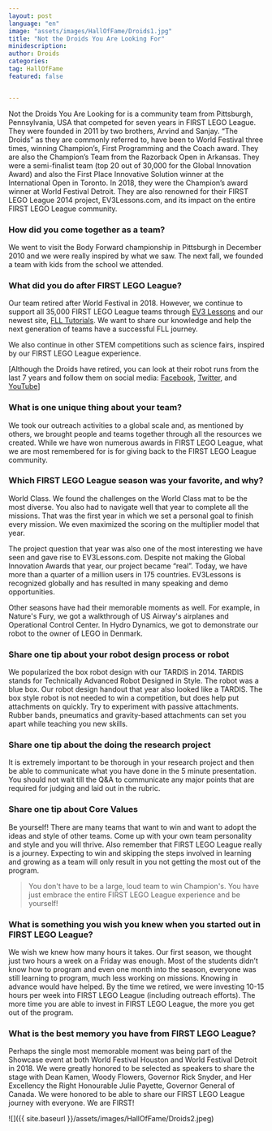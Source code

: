 ```yaml
---
layout: post
language: "en"
image: "assets/images/HallOfFame/Droids1.jpg"
title: "Not the Droids You Are Looking For"
minidescription:
author: Droids
categories:
tag: HallOfFame
featured: false


---
```


Not the Droids You Are Looking for is a community team from Pittsburgh, Pennsylvania, USA that competed for seven years in FIRST LEGO League. They were founded in 2011 by two brothers, Arvind and Sanjay. “The Droids” as they are commonly referred to, have been to World Festival three times, winning Champion’s, First Programming and the Coach award. They are also the Champion’s Team from the Razorback Open in Arkansas. They were a semi-finalist team (top 20 out of 30,000 for the Global Innovation Award) and also the First Place Innovative Solution winner at the International Open in Toronto. In 2018, they were the Champion’s award winner at World Festival Detroit. They are also renowned for their FIRST LEGO League 2014 project, EV3Lessons.com, and its impact on the entire FIRST LEGO League community.

### How did you come together as a team?

We went to visit the Body Forward championship in Pittsburgh in December 2010 and we were really inspired by what we saw. The next fall, we founded a team with kids from the school we attended.

### What did you do after FIRST LEGO League?

Our team retired after World Festival in 2018. However, we continue to support all 35,000 FIRST LEGO League teams through <a href="www.ev3lessons.com">EV3 Lessons</a> and our newest site, <a href="www.flltutorials.com">FLL Tutorials</a>. We want to share our knowledge and help the next generation of teams have a successful FLL journey.

We also continue in other STEM competitions such as science fairs, inspired by our FIRST LEGO League experience.

[Although the Droids have retired, you can look at their robot runs from the last 7 years and follow them on social media:
<a href="https://www.facebook.com/droidsrobotics/">Facebook</a>,
<a href="https://twitter.com/droidsrobotics">Twitter</a>, and
<a href="https://www.youtube.com/user/DroidsRobotics">YouTube</a>]

### What is one unique thing about your team?

We took our outreach activities to a global scale and, as mentioned by others, we brought people and teams together through all the resources we created. While we have won numerous awards in FIRST LEGO League, what we are most remembered for is for giving back to the FIRST LEGO League community.

### Which FIRST LEGO League season was your favorite, and why?

World Class. We found the challenges on the World Class mat to be the most diverse. You also had to navigate well that year to complete all the missions. That was the first year in which we set a personal goal to finish every mission. We even maximized the scoring on the multiplier model that year.

The project question that year was also one of the most interesting we have seen and gave rise to EV3Lessons.com. Despite not making the Global Innovation Awards that year, our project became “real”. Today, we have more than a quarter of a million users in 175 countries. EV3Lessons is recognized globally and has resulted in many speaking and demo opportunities.

Other seasons have had their memorable moments as well. For example, in Nature's Fury, we got a walkthrough of US Airway's airplanes and Operational Control Center. In Hydro Dynamics, we got to demonstrate our robot to the owner of LEGO in Denmark.

### Share one tip about your robot design process or robot

We popularized the box robot design with our TARDIS in 2014. TARDIS stands for Technically Advanced Robot Designed in Style.  The robot was a blue box. Our robot design handout that year also looked like a TARDIS. The box style robot is not needed to win a competition, but does help put attachments on quickly. Try to experiment with passive attachments. Rubber bands, pneumatics and gravity-based attachments can set you apart while teaching you new skills.

### Share one tip about the doing the research project

It is extremely important to be thorough in your research project and then be able to communicate what you have done in the 5 minute presentation. You should not wait till the Q&A to communicate any major points that are required for judging and laid out in the rubric.

### Share one tip about Core Values

Be yourself! There are many teams that want to win and want to adopt the ideas and style of other teams. Come up with your own team personality and style and you will thrive. Also remember that FIRST LEGO League really is a journey. Expecting to win and skipping the steps involved in learning and growing as a team will only result in you not getting the most out of the program.

> You don't have to be a large, loud team to win Champion's. You have just embrace the entire FIRST LEGO League experience and be yourself!

### What is something you wish you knew when you started out in FIRST LEGO League?

We wish we knew how many hours it takes. Our first season, we thought just two hours a week on a Friday was enough. Most of the students didn’t know how to program and even one month into the season, everyone was still learning to program, much less working on missions.  Knowing in advance would have helped.  By the time we retired, we were investing 10-15 hours per week into FIRST LEGO League (including outreach efforts). The more time you are able to invest in FIRST LEGO League, the more you get out of the program.

### What is the best memory you have from FIRST LEGO League?

Perhaps the single most memorable moment was being part of the Showcase event at both World Festival Houston and World Festival Detroit in 2018. We were greatly honored to be selected as speakers to share the stage with Dean Kamen, Woody Flowers, Governor Rick Snyder, and Her Excellency the Right Honourable Julie Payette, Governor General of Canada. We were honored to be able to share our FIRST LEGO League journey with everyone. We are FIRST!

![]({{ site.baseurl }}/assets/images/HallOfFame/Droids2.jpeg)

